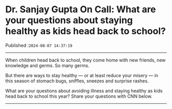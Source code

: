 # Dr. Sanjay Gupta On Call: What are your questions about staying healthy as kids head back to school?

Published :`2024-08-07 14:37:19`

---

When children head back to school, they come home with new friends, new knowledge and germs. So many germs.

But there are ways to stay healthy — or at least reduce your misery — in this season of stomach bugs, sniffles, sneezes and surprise rashes.

What are your questions about avoiding illness and staying healthy as kids head back to school this year? Share your questions with CNN below.

---

